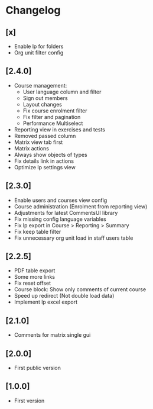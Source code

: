 # Changelog

## [x]
- Enable lp for folders
- Org unit filter config

## [2.4.0]
- Course management:
    - User language column and filter
    - Sign out members
    - Layout changes
    - Fix course enrolment filter
    - Fix filter and pagination
    - Performance Multiselect
- Reporting view in exercises and tests
- Removed passed column
- Matrix view tab first
- Matrix actions
- Always show objects of types
- Fix details link in actions
- Optimize lp settings view

## [2.3.0]
- Enable users and courses view config
- Course administration (Enrolment from reporting view)
- Adjustments for latest CommentsUI library
- Fix missing config language variables
- Fix lp export in Course > Reporting > Summary
- Fix keep table filter
- Fix unnecessary org unit load in staff users table

## [2.2.5]
- PDF table export
- Some more links
- Fix reset offset
- Course block: Show only comments of current course
- Speed up redirect (Not double load data)
- Implement lp excel export

## [2.1.0]
- Comments for matrix single gui

## [2.0.0]
- First public version

## [1.0.0]
- First version
